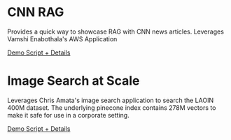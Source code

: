 # CNN RAG
Provides a quick way to showcase RAG with CNN news articles. Leverages 
Vamshi Enabothala's AWS Application

[Demo Script + Details](./cnn-rag/README.md)

# Image Search at Scale
Leverages Chris Amata's image search application to search the LAOIN 400M 
dataset. The underlying pinecone index contains 278M vectors to make it safe
for use in a corporate setting.

[Demo Script + Details](./image-search-at-scale/README.md)